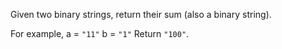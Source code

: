 Given two binary strings, return their sum (also a binary string).

For example,
a = `"11"`
b = `"1"`
Return `"100"`.